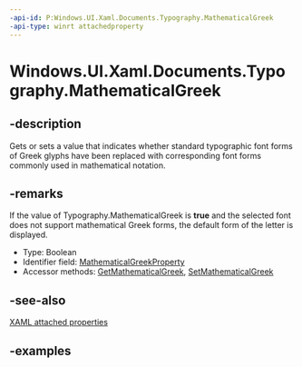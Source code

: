 ```yaml
---
-api-id: P:Windows.UI.Xaml.Documents.Typography.MathematicalGreek
-api-type: winrt attachedproperty
---
```


# Windows.UI.Xaml.Documents.Typography.MathematicalGreek

<!--
see GetMathematicalGreek, and SetMathematicalGreek
-->

## -description

Gets or sets a value that indicates whether standard typographic font forms of Greek glyphs have been replaced with corresponding font forms commonly used in mathematical notation.

## -remarks

If the value of Typography.MathematicalGreek is **true** and the selected font does not support mathematical Greek forms, the default form of the letter is displayed.

<ul><li>Type: Boolean</li><li>Identifier field: <a href="/uwp/api/windows.ui.xaml.documents.typography.mathematicalgreekproperty">MathematicalGreekProperty</a></li><li>Accessor methods: <a href="/uwp/api/windows.ui.xaml.documents.typography.getmathematicalgreek">GetMathematicalGreek</a>, <a href="/uwp/api/windows.ui.xaml.documents.typography.setmathematicalgreek">SetMathematicalGreek</a></li></ul>

## -see-also

[XAML attached properties](/windows/uwp/xaml-platform/attached-properties-overview)

## -examples


